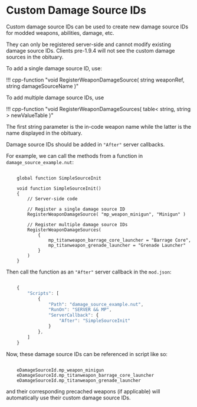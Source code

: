 # Custom Damage Source IDs

Custom damage source IDs can be used to create new damage source IDs for modded weapons, abilities, damage, etc. 

They can only be registered server-side and cannot modify existing damage source IDs. Clients pre-1.9.4 will not see the custom damage sources in the obituary.

To add a single damage source ID, use:

!!! cpp-function "void RegisterWeaponDamageSource( string weaponRef, string damageSourceName )"

To add multiple damage source IDs, use  

!!! cpp-function "void RegisterWeaponDamageSources( table< string, string > newValueTable )"

The first string parameter is the in-code weapon name while the latter is the name displayed in the obituary.

Damage source IDs should be added in `"After"` server callbacks.

For example, we can call the methods from a function in `damage_source_example.nut`:

```squirrel

    global function SimpleSourceInit

    void function SimpleSourceInit()
    {
        // Server-side code

        // Register a single damage source ID
        RegisterWeaponDamageSource( "mp_weapon_minigun", "Minigun" )

        // Register multiple damage source IDs
        RegisterWeaponDamageSources(
            {
                mp_titanweapon_barrage_core_launcher = "Barrage Core",
                mp_titanweapon_grenade_launcher = "Grenade Launcher"
            }
        )
    }
```

Then call the function as an `"After"` server callback in the `mod.json`:

```javascript

    {
        "Scripts": [
            {
                "Path": "damage_source_example.nut",
                "RunOn": "SERVER && MP",
                "ServerCallback": {
                    "After": "SimpleSourceInit"
                }
            },
        ]
    }
```

Now, these damage source IDs can be referenced in script like so:

```squirrel

    eDamageSourceId.mp_weapon_minigun
    eDamageSourceId.mp_titanweapon_barrage_core_launcher
    eDamageSourceId.mp_titanweapon_grenade_launcher
```

and their corresponding precached weapons (if applicable) will automatically use their custom damage source IDs.